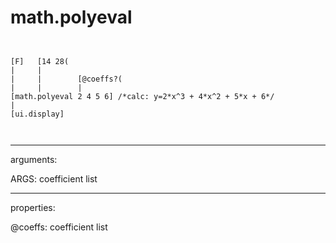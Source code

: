 # math.polyeval

```


[F]   [14 28(
|     |
|     |        [@coeffs?(
|     |        |
[math.polyeval 2 4 5 6] /*calc: y=2*x^3 + 4*x^2 + 5*x + 6*/
|
[ui.display]

            
```
---
arguments:

ARGS: coefficient list<br>

---
properties:

@coeffs: coefficient list<br>


